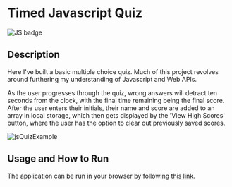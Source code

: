 # Timed Javascript Quiz
![JS badge](https://img.shields.io/badge/javascript-green?logo=javascript)

## Description
Here I've built a basic multiple choice quiz. Much of this project revolves around furthering my understanding of Javascript and Web APIs.

As the user progresses through the quiz, wrong answers will detract ten seconds from the clock, with the final time remaining being the final score.
After the user enters their initials, their name and score are added to an array in local storage, which then gets displayed by the 'View High Scores' button, where the user has the option to clear out previously saved scores. 

![jsQuizExample](https://github.com/samelimill/proto-critical-dash/assets/139184509/eb3f10e6-8a95-4ecb-94ac-0babdb74d479)

## Usage and How to Run
The application can be run in your browser by following [this link](https://samelimill.github.io/proto-critical-dash/).

